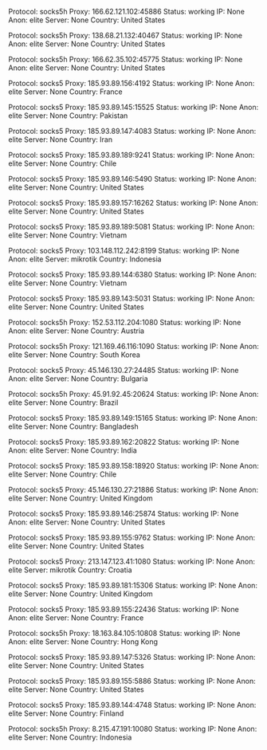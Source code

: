 Protocol: socks5h
Proxy: 166.62.121.102:45886
Status: working
IP: None
Anon: elite
Server: None
Country: United States

Protocol: socks5h
Proxy: 138.68.21.132:40467
Status: working
IP: None
Anon: elite
Server: None
Country: United States

Protocol: socks5h
Proxy: 166.62.35.102:45775
Status: working
IP: None
Anon: elite
Server: None
Country: United States

Protocol: socks5
Proxy: 185.93.89.156:4192
Status: working
IP: None
Anon: elite
Server: None
Country: France

Protocol: socks5
Proxy: 185.93.89.145:15525
Status: working
IP: None
Anon: elite
Server: None
Country: Pakistan

Protocol: socks5
Proxy: 185.93.89.147:4083
Status: working
IP: None
Anon: elite
Server: None
Country: Iran

Protocol: socks5
Proxy: 185.93.89.189:9241
Status: working
IP: None
Anon: elite
Server: None
Country: Chile

Protocol: socks5
Proxy: 185.93.89.146:5490
Status: working
IP: None
Anon: elite
Server: None
Country: United States

Protocol: socks5
Proxy: 185.93.89.157:16262
Status: working
IP: None
Anon: elite
Server: None
Country: United States

Protocol: socks5
Proxy: 185.93.89.189:5081
Status: working
IP: None
Anon: elite
Server: None
Country: Vietnam

Protocol: socks5
Proxy: 103.148.112.242:8199
Status: working
IP: None
Anon: elite
Server: mikrotik
Country: Indonesia

Protocol: socks5
Proxy: 185.93.89.144:6380
Status: working
IP: None
Anon: elite
Server: None
Country: Vietnam

Protocol: socks5
Proxy: 185.93.89.143:5031
Status: working
IP: None
Anon: elite
Server: None
Country: United States

Protocol: socks5h
Proxy: 152.53.112.204:1080
Status: working
IP: None
Anon: elite
Server: None
Country: Austria

Protocol: socks5h
Proxy: 121.169.46.116:1090
Status: working
IP: None
Anon: elite
Server: None
Country: South Korea

Protocol: socks5
Proxy: 45.146.130.27:24485
Status: working
IP: None
Anon: elite
Server: None
Country: Bulgaria

Protocol: socks5h
Proxy: 45.91.92.45:20624
Status: working
IP: None
Anon: elite
Server: None
Country: Brazil

Protocol: socks5
Proxy: 185.93.89.149:15165
Status: working
IP: None
Anon: elite
Server: None
Country: Bangladesh

Protocol: socks5
Proxy: 185.93.89.162:20822
Status: working
IP: None
Anon: elite
Server: None
Country: India

Protocol: socks5
Proxy: 185.93.89.158:18920
Status: working
IP: None
Anon: elite
Server: None
Country: Chile

Protocol: socks5
Proxy: 45.146.130.27:21886
Status: working
IP: None
Anon: elite
Server: None
Country: United Kingdom

Protocol: socks5
Proxy: 185.93.89.146:25874
Status: working
IP: None
Anon: elite
Server: None
Country: United States

Protocol: socks5
Proxy: 185.93.89.155:9762
Status: working
IP: None
Anon: elite
Server: None
Country: United States

Protocol: socks5
Proxy: 213.147.123.41:1080
Status: working
IP: None
Anon: elite
Server: mikrotik
Country: Croatia

Protocol: socks5
Proxy: 185.93.89.181:15306
Status: working
IP: None
Anon: elite
Server: None
Country: United Kingdom

Protocol: socks5
Proxy: 185.93.89.155:22436
Status: working
IP: None
Anon: elite
Server: None
Country: France

Protocol: socks5h
Proxy: 18.163.84.105:10808
Status: working
IP: None
Anon: elite
Server: None
Country: Hong Kong

Protocol: socks5
Proxy: 185.93.89.147:5326
Status: working
IP: None
Anon: elite
Server: None
Country: United States

Protocol: socks5
Proxy: 185.93.89.155:5886
Status: working
IP: None
Anon: elite
Server: None
Country: United States

Protocol: socks5
Proxy: 185.93.89.144:4748
Status: working
IP: None
Anon: elite
Server: None
Country: Finland

Protocol: socks5h
Proxy: 8.215.47.191:10080
Status: working
IP: None
Anon: elite
Server: None
Country: Indonesia

